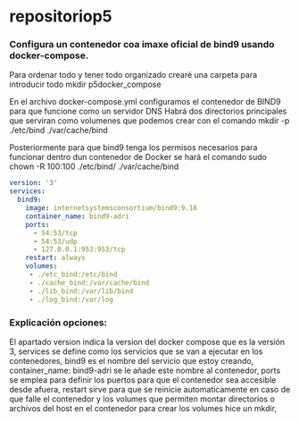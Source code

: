 # repositoriop5

### Configura un contenedor coa imaxe oficial de bind9 usando docker-compose.
Para ordenar todo y tener todo organizado crearé una carpeta para introducir todo  mkdir p5docker_compose

En el archivo docker-compose.yml configuramos  el  contenedor de BIND9 para que  funcione como un servidor DNS
Habrá dos directorios principales que serviran como volumenes que podemos crear con el comando mkdir -p ./etc/bind ./var/cache/bind

Posteriormente para que bind9 tenga los permisos necesarios para funcionar dentro dun contenedor de Docker se hará el comando sudo chown -R 100:100 ./etc/bind/ ./var/cache/bind 
```yaml
version: '3'
services:
  bind9:
    image: internetsystemsconsortium/bind9:9.18
    container_name: bind9-adri
    ports:
      - 54:53/tcp
      - 54:53/udp
      - 127.0.0.1:953:953/tcp
    restart: always
    volumes:
     - ./etc_bind:/etc/bind
     - ./cache_bind:/var/cache/bind
     - ./lib_bind:/var/lib/bind
     - ./log_bind:/var/log
 ```




### Explicación opciones:
El apartado version indica la version del docker compose que es la  versión 3, services se define como los  servicios que se van a ejecutar en los contenedores, bind9 es el nombre del servicio que estoy creando, container_name: bind9-adri  se le añade este nombre al contenedor, ports  se emplea para definir los puertos para que el contenedor sea accesible desde afuera, restart sirve para que se reinicie automaticamente en caso de que falle  el contenedor y los volumes que permiten montar directorios o archivos del host en el contenedor para crear los volumes hice un mkdir,  
